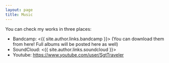 ```yaml
---
layout: page
title: Music
---
```


You can check my works in three places:

* Bandcamp: <{{ site.author.links.bandcamp }}> (You can download them from here! Full albums will be posted here as well)
* SoundCloud: <{{ site.author.links.soundcloud }}>
* Youtube: <https://www.youtube.com/user/SgtTraveler>
